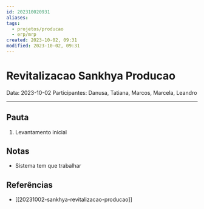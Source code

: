 ```yaml
---
id: 202310020931
aliases: 
tags:
  - projetos/producao
  - erp/mrp
created: 2023-10-02, 09:31
modified: 2023-10-02, 09:31
---
```

# Revitalizacao Sankhya Producao

Data: 2023-10-02
Participantes: Danusa, Tatiana, Marcos, Marcela, Leandro

---

## Pauta

1. Levantamento inicial

## Notas

- Sistema tem que trabalhar 

## Referências

- [[20231002-sankhya-revitalizacao-producao]]